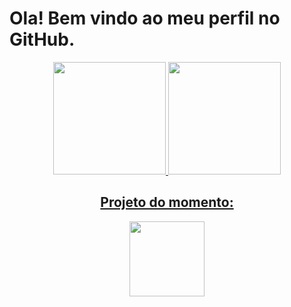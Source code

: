 <h1>Ola! Bem vindo ao meu perfil no GitHub.</h1>



<div align="center">
  <a href="https://github.com/constpereiradev">
  <img height="180em" src="https://github-readme-stats.vercel.app/api?username=constpereiradev&show_icons=true&theme=dracula&include_all_commits=true&count_private=true"/>
  <img height="180em" src="https://github-readme-stats.vercel.app/api/top-langs/?username=constpereiradev&layout=compact&langs_count=7&theme=dracula"/>
  <h2>Projeto do momento:</h2>
  <img height="120em" src="https://github-readme-stats.vercel.app/api/pin/?username=constpereiradev&repo=crud-pdo&show_owner=true"/>
</div>





